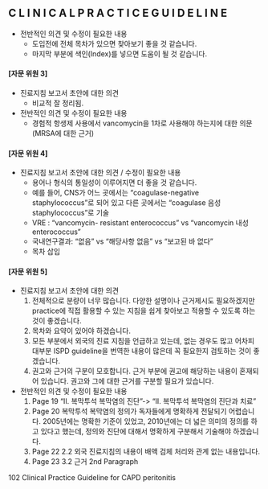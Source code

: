 C L I N I C A L P R A C T I C E G U I D E L I N E
---

*   전반적인 의견 및 수정이 필요한 내용
    *   도입전에 전체 목차가 있으면 찾아보기 좋을 것 같습니다.
    *   마지막 부분에 색인(Index)를 넣으면 도움이 될 것 같습니다.

#### [자문 위원 3]
*   진료지침 보고서 초안에 대한 의견
    *   비교적 잘 정리됨.
*   전반적인 의견 및 수정이 필요한 내용
    *   경험적 항생제 사용에서 vancomycin을 1차로 사용해야 하는지에 대한 의문(MRSA에 대한 근거)

#### [자문 위원 4]
*   진료지침 보고서 초안에 대한 의견 / 수정이 필요한 내용
    *   용어나 형식의 통일성이 이루어지면 더 좋을 것 같습니다.
    *   예를 들어, CNS가 어느 곳에서는 “coagulase-negative staphylococcus”로 되어 있고 다른 곳에서는 “coagulase 음성 staphylococcus”로 기술
    *   VRE : “vancomycin- resistant enterococcus” vs “vancomycin 내성 enterococcus”
    *   국내연구결과: “없음” vs “해당사항 없음” vs “보고된 바 없다”
    *   목차 삽입

#### [자문 위원 5]
*   진료지침 보고서 초안에 대한 의견
    1.  전체적으로 분량이 너무 많습니다. 다양한 설명이나 근거제시도 필요하겠지만 practice에 직접 활용할 수 있는 지침을 쉽게 찾아보고 적용할 수 있도록 하는 것이 좋겠습니다.
    2.  목차와 요약이 있어야 하겠습니다.
    3.  모든 부분에서 외국의 진료 지침을 언급하고 있는데, 없는 경우도 많고 어차피 대부분 ISPD guideline을 번역한 내용이 많은데 꼭 필요한지 검토하는 것이 좋겠습니다.
    4.  권고와 근거의 구분이 모호합니다. 근거 부분에 권고에 해당하는 내용이 혼재되어 있습니다. 권고와 그에 대한 근거를 구분할 필요가 있습니다.
*   전반적인 의견 및 수정이 필요한 내용
    1.  Page 19
        “II. 복막투석 복막염의 진단”-> “II. 복막투석 복막염의 진단과 치료”
    2.  Page 20
        복막투석 복막염의 정의가 독자들에게 명확하게 전달되기 어렵습니다. 2005년에는 명확한 기준이 있었고, 2010년에는 더 넓은 의미의 정의를 하고 있다고 했는데, 정의와 진단에 대해서 명확하게 구분해서 기술해야 하겠습니다.
    3.  Page 22
        2.2 외국 진료지침의 내용이 배액 검체 처리와 관계 없는 내용입니다.
    4.  Page 23
        3.2 근거 2nd Paragraph

<PAGE>102 Clinical Practice Guideline for CAPD peritonitis